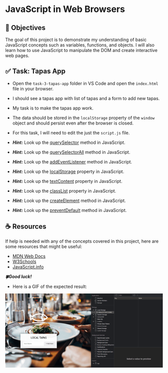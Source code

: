 # JavaScript in Web Browsers

## 🎯 Objectives

The goal of this project is to demonstrate my understanding of basic JavaScript concepts such as variables, functions, and objects. I will also learn how to use JavaScript to manipulate the DOM and create interactive web pages.

## ✅ Task: Tapas App

- Open the `task-3-tapas-app` folder in VS Code and open the `index.html` file in your browser.
- I should see a tapas app with list of tapas and a form to add new tapas.
- My task is to make the tapas app work.
- The data should be stored in the `localStorage` property of the `window` object and should persist even after the browser is closed.
- For this task, I will need to edit the just the `script.js` file.

- **_Hint:_** Look up the [querySelector](https://developer.mozilla.org/en-US/docs/Web/API/Document/querySelector) method in JavaScript.
- **_Hint:_** Look up the [querySelectorAll](https://developer.mozilla.org/en-US/docs/Web/API/Document/querySelectorAll) method in JavaScript.
- **_Hint:_** Look up the [addEventListener](https://developer.mozilla.org/en-US/docs/Web/API/EventTarget/addEventListener) method in JavaScript.
- **_Hint:_** Look up the [localStorage](https://developer.mozilla.org/en-US/docs/Web/API/Window/localStorage) property in JavaScript.
- **_Hint:_** Look up the [textContent](https://developer.mozilla.org/en-US/docs/Web/API/Node/textContent) property in JavaScript.
- **_Hint:_** Look up the [classList](https://developer.mozilla.org/en-US/docs/Web/API/Element/classList) property in JavaScript.
- **_Hint:_** Look up the [createElement](https://developer.mozilla.org/en-US/docs/Web/API/Document/createElement) method in JavaScript.
- **_Hint:_** Look up the [preventDefault](https://developer.mozilla.org/en-US/docs/Web/API/Event/preventDefault) method in JavaScript.

## ☕ Resources

If help is needed with any of the concepts covered in this project, here are some resources that might be useful:

- [MDN Web Docs](https://developer.mozilla.org/en-US/docs/Web/JavaScript)
- [W3Schools](https://www.w3schools.com/js/)
- [JavaScript.info](https://javascript.info/)

**_🍀Good luck!_**

- Here is a GIF of the expected result:

![Countdown](src/media/tapas.gif)
